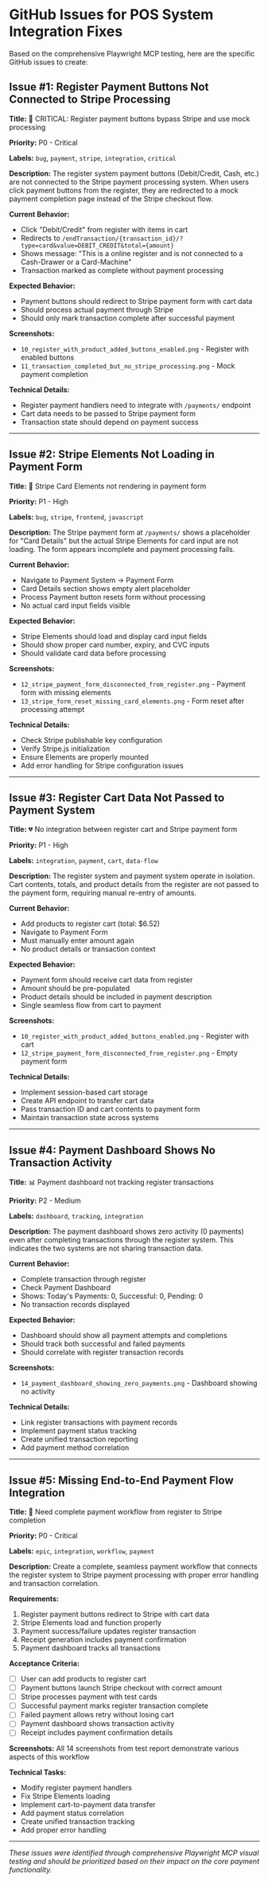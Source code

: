 # GitHub Issues for POS System Integration Fixes

Based on the comprehensive Playwright MCP testing, here are the specific GitHub issues to create:

## Issue #1: Register Payment Buttons Not Connected to Stripe Processing

**Title:** 🚨 CRITICAL: Register payment buttons bypass Stripe and use mock processing

**Priority:** P0 - Critical

**Labels:** `bug`, `payment`, `stripe`, `integration`, `critical`

**Description:**
The register system payment buttons (Debit/Credit, Cash, etc.) are not connected to the Stripe payment processing system. When users click payment buttons from the register, they are redirected to a mock payment completion page instead of the Stripe checkout flow.

**Current Behavior:**
- Click "Debit/Credit" from register with items in cart
- Redirects to `/endTransaction/{transaction_id}/?type=card&value=DEBIT_CREDIT&total={amount}`
- Shows message: "This is a online register and is not connected to a Cash-Drawer or a Card-Machine"
- Transaction marked as complete without payment processing

**Expected Behavior:**
- Payment buttons should redirect to Stripe payment form with cart data
- Should process actual payment through Stripe
- Should only mark transaction complete after successful payment

**Screenshots:**
- `10_register_with_product_added_buttons_enabled.png` - Register with enabled buttons
- `11_transaction_completed_but_no_stripe_processing.png` - Mock payment completion

**Technical Details:**
- Register payment handlers need to integrate with `/payments/` endpoint
- Cart data needs to be passed to Stripe payment form
- Transaction state should depend on payment success

---

## Issue #2: Stripe Elements Not Loading in Payment Form

**Title:** 🐛 Stripe Card Elements not rendering in payment form

**Priority:** P1 - High

**Labels:** `bug`, `stripe`, `frontend`, `javascript`

**Description:**
The Stripe payment form at `/payments/` shows a placeholder for "Card Details" but the actual Stripe Elements for card input are not loading. The form appears incomplete and payment processing fails.

**Current Behavior:**
- Navigate to Payment System → Payment Form
- Card Details section shows empty alert placeholder
- Process Payment button resets form without processing
- No actual card input fields visible

**Expected Behavior:**
- Stripe Elements should load and display card input fields
- Should show proper card number, expiry, and CVC inputs
- Should validate card data before processing

**Screenshots:**
- `12_stripe_payment_form_disconnected_from_register.png` - Payment form with missing elements
- `13_stripe_form_reset_missing_card_elements.png` - Form reset after processing attempt

**Technical Details:**
- Check Stripe publishable key configuration
- Verify Stripe.js initialization
- Ensure Elements are properly mounted
- Add error handling for Stripe configuration issues

---

## Issue #3: Register Cart Data Not Passed to Payment System

**Title:** 💔 No integration between register cart and Stripe payment form

**Priority:** P1 - High

**Labels:** `integration`, `payment`, `cart`, `data-flow`

**Description:**
The register system and payment system operate in isolation. Cart contents, totals, and product details from the register are not passed to the payment form, requiring manual re-entry of amounts.

**Current Behavior:**
- Add products to register cart (total: $6.52)
- Navigate to Payment Form
- Must manually enter amount again
- No product details or transaction context

**Expected Behavior:**
- Payment form should receive cart data from register
- Amount should be pre-populated
- Product details should be included in payment description
- Single seamless flow from cart to payment

**Screenshots:**
- `10_register_with_product_added_buttons_enabled.png` - Register with cart
- `12_stripe_payment_form_disconnected_from_register.png` - Empty payment form

**Technical Details:**
- Implement session-based cart storage
- Create API endpoint to transfer cart data
- Pass transaction ID and cart contents to payment form
- Maintain transaction state across systems

---

## Issue #4: Payment Dashboard Shows No Transaction Activity

**Title:** 📊 Payment dashboard not tracking register transactions

**Priority:** P2 - Medium

**Labels:** `dashboard`, `tracking`, `integration`

**Description:**
The payment dashboard shows zero activity (0 payments) even after completing transactions through the register system. This indicates the two systems are not sharing transaction data.

**Current Behavior:**
- Complete transaction through register
- Check Payment Dashboard
- Shows: Today's Payments: 0, Successful: 0, Pending: 0
- No transaction records displayed

**Expected Behavior:**
- Dashboard should show all payment attempts and completions
- Should track both successful and failed payments
- Should correlate with register transaction records

**Screenshots:**
- `14_payment_dashboard_showing_zero_payments.png` - Dashboard showing no activity

**Technical Details:**
- Link register transactions with payment records
- Implement payment status tracking
- Create unified transaction reporting
- Add payment method correlation

---

## Issue #5: Missing End-to-End Payment Flow Integration

**Title:** 🔄 Need complete payment workflow from register to Stripe completion

**Priority:** P0 - Critical

**Labels:** `epic`, `integration`, `workflow`, `payment`

**Description:**
Create a complete, seamless payment workflow that connects the register system to Stripe payment processing with proper error handling and transaction correlation.

**Requirements:**
1. Register payment buttons redirect to Stripe with cart data
2. Stripe Elements load and function properly
3. Payment success/failure updates register transaction
4. Receipt generation includes payment confirmation
5. Payment dashboard tracks all transactions

**Acceptance Criteria:**
- [ ] User can add products to register cart
- [ ] Payment buttons launch Stripe checkout with correct amount
- [ ] Stripe processes payment with test cards
- [ ] Successful payment marks register transaction complete
- [ ] Failed payment allows retry without losing cart
- [ ] Payment dashboard shows transaction activity
- [ ] Receipt includes payment confirmation details

**Screenshots:**
All 14 screenshots from test report demonstrate various aspects of this workflow

**Technical Tasks:**
- Modify register payment handlers
- Fix Stripe Elements loading
- Implement cart-to-payment data transfer
- Add payment status correlation
- Create unified transaction tracking
- Add proper error handling

---

*These issues were identified through comprehensive Playwright MCP visual testing and should be prioritized based on their impact on the core payment functionality.*
